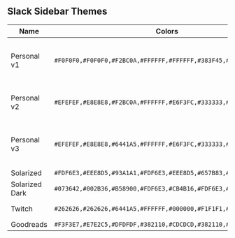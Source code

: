 ## Slack Sidebar Themes

| Name | Colors | Source | Notes |
|------|--------|--------|-------|
| Personal v1 | `#F0F0F0,#F0F0F0,#F2BC0A,#FFFFFF,#FFFFFF,#383F45,#55ACEE,#6441A5` | | Ben's Potatoes, Twitter and Twitch brands |
| Personal v2 | `#EFEFEF,#E8E8E8,#F2BC0A,#FFFFFF,#E6F3FC,#333333,#55ACEE,#6441A5` | | v1 + darker BG and tint hover |
| Personal v3 | `#EFEFEF,#E8E8E8,#6441A5,#FFFFFF,#E6F3FC,#333333,#55ACEE,#F2BC0A` | | v2 with more prominent Twitch brand |
| Solarized | `#FDF6E3,#EEE8D5,#93A1A1,#FDF6E3,#EEE8D5,#657B83,#2AA198,#DC322F` | [Gist](https://gist.github.com/mgreensmith/098897288f580b964ef8) | |
| Solarized Dark | `#073642,#002B36,#B58900,#FDF6E3,#CB4B16,#FDF6E3,#2AA198,#DC322F` | [Gist](https://gist.github.com/mgreensmith/098897288f580b964ef8) | |
| Twitch | `#262626,#262626,#6441A5,#FFFFFF,#000000,#F1F1F1,#B9A3E3,#6441A5` | | [Twitch brand](http://www.twitch.tv/p/brandassets) |
| Goodreads | `#F3F3E7,#E7E2C5,#DFDFDF,#382110,#CDCDCD,#382110,#215625,#E20108` | | Goodreads |